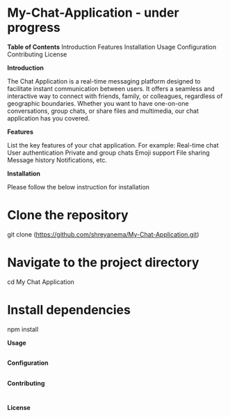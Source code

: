 # My-Chat-Application - under progress

**Table of Contents**
  Introduction
  Features
  Installation
  Usage
  Configuration
  Contributing
  License


**Introduction**

The Chat Application is a real-time messaging platform designed to facilitate instant communication between users. 
It offers a seamless and interactive way to connect with friends, family, or colleagues, regardless of geographic boundaries. 
Whether you want to have one-on-one conversations, group chats, or share files and multimedia, our chat application has you covered.

**Features**

List the key features of your chat application. For example:
  Real-time chat
  User authentication
  Private and group chats
  Emoji support
  File sharing
  Message history
  Notifications, etc.

**Installation**

Please follow the below instruction for installation

  # Clone the repository
  git clone (https://github.com/shreyanema/My-Chat-Application.git)
  
  # Navigate to the project directory
  cd My Chat Application
  
  # Install dependencies
  npm install
  
**Usage**
##

**Configuration**
##


**Contributing**
#

**License**
#
